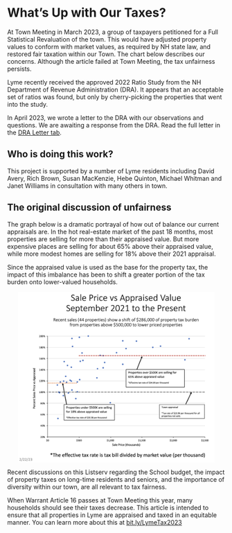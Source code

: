 # What’s Up with Our Taxes?

At Town Meeting in March 2023, a group of taxpayers petitioned for a Full Statistical Revaluation of the town.
This would have adjusted property values to conform with market values, as required by NH state law,
and restored fair taxation within our Town.
The chart below describes our concerns.
Although the article failed at Town Meeting, the tax unfairness persists.

Lyme recently received the approved 2022 Ratio Study from the
NH Department of Revenue Administration (DRA).
It appears that an acceptable set of ratios was found, but only by cherry-picking the properties that went into the study.

In April 2023, we wrote a letter to the DRA with our observations and questions.
We are awaiting a response from the DRA.
Read the full letter in the [DRA Letter tab](./#draletter).

## Who is doing this work?

This project is supported by a number of Lyme residents including David Avery, Rich Brown, Susan MacKenzie, Hebe Quinton, Michael Whitman and Janet Williams in consultation with many others in town.

## The original discussion of unfairness

The graph below is a dramatic portrayal of how out of balance our current appraisals are. In the hot real-estate market of the past 18 months, most properties are selling for more than their appraised value. But more expensive places are selling for about 65% above their appraised value, while more modest homes are selling for 18% above their 2021 appraisal.

Since the appraised value is used as the base for the property tax, the impact of this imbalance has been to shift a greater portion of the tax burden onto lower-valued households.

<img style="max-width:90%; margin-left:auto; margin-right:auto; display:block; height:auto"
src="./images/Appraised-vs-Sales Price-v6.png" >

Recent discussions on this Listserv regarding the School budget, the impact of property taxes on long-time residents and seniors, and the importance of diversity within our town, are all relevant to tax fairness.

When Warrant Article 16 passes at Town Meeting this year, many households should see their taxes decrease.
This article is intended to ensure that all properties in Lyme are appraised and taxed in an equitable manner.
You can learn more about this at [bit.ly/LymeTax2023](https://bit.ly/LymeTax2023)
